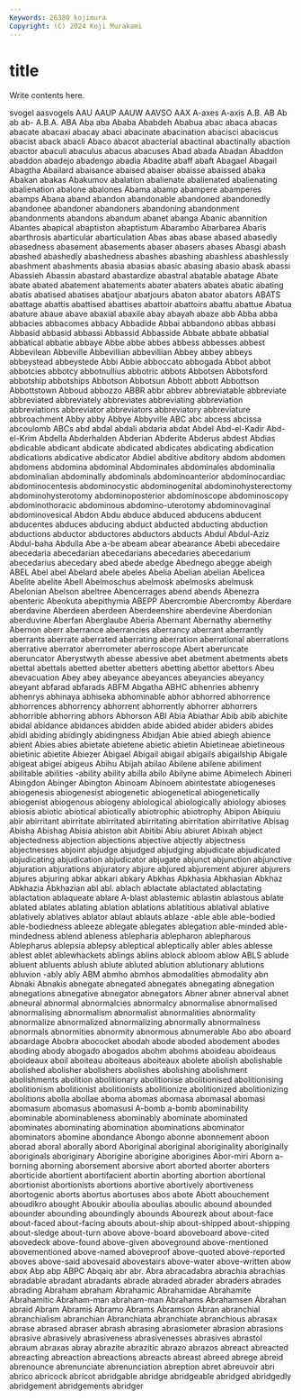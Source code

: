 ```yaml
---
Keywords: 26380 kojimura
Copyright: (C) 2024 Koji Murakami
---
```


# title

Write contents here.



svogel aasvogels AAU AAUP
AAUW AAVSO AAX A-axes A-axis A.B. AB Ab ab ab-
A.B.A. ABA Aba aba Ababa Ababdeh Ababua abac abaca abacas
abacate abacaxi abacay abaci abacinate abacination abacisci abaciscus abacist aback
abacli Abaco abacot abacterial abactinal abactinally abaction abactor abaculi abaculus
abacus abacuses Abad abada Abadan Abaddon abaddon abadejo abadengo abadia
Abadite abaff abaft Abagael Abagail Abagtha Abailard abaisance abaised abaiser
abaisse abaissed abaka Abakan abakas Abakumov abalation abalienate abalienated abalienating
abalienation abalone abalones Abama abamp abampere abamperes abamps Abana aband
abandon abandonable abandoned abandonedly abandonee abandoner abandoners abandoning abandonment abandonments
abandons abandum abanet abanga Abanic abannition Abantes abapical abaptiston abaptistum
Abarambo Abarbarea Abaris abarthrosis abarticular abarticulation Abas abas abase abased
abasedly abasedness abasement abasements abaser abasers abases Abasgi abash abashed
abashedly abashedness abashes abashing abashless abashlessly abashment abashments abasia abasias
abasic abasing abasio abask abassi Abassieh Abassin abastard abastardize abastral
abatable abatage Abate abate abated abatement abatements abater abaters abates
abatic abating abatis abatised abatises abatjour abatjours abaton abator abators
ABATS abattage abattis abattised abattises abattoir abattoirs abattu abattue Abatua
abature abaue abave abaxial abaxile abay abayah abaze abb Abba
abba abbacies abbacomes abbacy Abbadide Abbai abbandono abbas abbasi Abbasid
abbasid abbassi Abbassid Abbasside Abbate abbate abbatial abbatical abbatie abbaye
Abbe abbe abbes abbess abbesses abbest Abbevilean Abbeville Abbevillian abbevillian
Abbey abbey abbeys abbeystead abbeystede Abbi Abbie abboccato abbogada Abbot
abbot abbotcies abbotcy abbotnullius abbotric abbots Abbotsen Abbotsford abbotship abbotships
Abbotson Abbotsun Abbott abbott Abbottson Abbottstown Abboud abbozzo ABBR abbr
abbrev abbreviatable abbreviate abbreviated abbreviately abbreviates abbreviating abbreviation abbreviations abbreviator
abbreviators abbreviatory abbreviature abbroachment Abby abby Abbye Abbyville ABC abc
abcess abcissa abcoulomb ABCs abd abdal abdali abdaria abdat Abdel
Abd-el-Kadir Abd-el-Krim Abdella Abderhalden Abderian Abderite Abderus abdest Abdias abdicable
abdicant abdicate abdicated abdicates abdicating abdication abdications abdicative abdicator Abdiel
abditive abditory abdom abdomen abdomens abdomina abdominal Abdominales abdominales abdominalia
abdominalian abdominally abdominals abdominoanterior abdominocardiac abdominocentesis abdominocystic abdominogenital abdominohysterectomy abdominohysterotomy
abdominoposterior abdominoscope abdominoscopy abdominothoracic abdominous abdomino-uterotomy abdominovaginal abdominovesical Abdon Abdu
abduce abduced abducens abducent abducentes abduces abducing abduct abducted abducting
abduction abductions abductor abductores abductors abducts Abdul Abdul-Aziz Abdul-baha Abdulla
Abe a-be abeam abear abearance Abebi abecedaire abecedaria abecedarian abecedarians
abecedaries abecedarium abecedarius abecedary abed abede abedge Abednego abegge abeigh
ABEL Abel abel Abelard abele abeles Abelia Abelian abelian Abelicea
Abelite abelite Abell Abelmoschus abelmosk abelmosks abelmusk Abelonian Abelson abeltree
Abencerrages abend abends Abenezra abenteric Abeokuta abepithymia ABEPP Abercrombie Abercromby
Aberdare aberdavine Aberdeen aberdeen Aberdeenshire aberdevine Aberdonian aberduvine Aberfan Aberglaube
Aberia Abernant Abernathy abernethy Abernon aberr aberrance aberrancies aberrancy aberrant
aberrantly aberrants aberrate aberrated aberrating aberration aberrational aberrations aberrative aberrator
aberrometer aberroscope Abert aberuncate aberuncator Aberystwyth abesse abessive abet abetment
abetments abets abettal abettals abetted abetter abetters abetting abettor abettors
Abeu abevacuation Abey abey abeyance abeyances abeyancies abeyancy abeyant abfarad
abfarads ABFM Abgatha ABHC abhenries abhenry abhenrys abhinaya abhiseka abhominable
abhor abhorred abhorrence abhorrences abhorrency abhorrent abhorrently abhorrer abhorrers abhorrible
abhorring abhors Abhorson ABI Abia Abiathar Abib abib abichite abidal
abidance abidances abidden abide abided abider abiders abides abidi abiding
abidingly abidingness Abidjan Abie abied abiegh abience abient Abies abies
abietate abietene abietic abietin Abietineae abietineous abietinic abietite Abiezer Abigael
Abigail abigail abigails abigailship Abigale abigeat abigei abigeus Abihu Abijah
abilao Abilene abilene abiliment abilitable abilities -ability ability abilla abilo
Abilyne abime Abimelech Abineri Abingdon Abinger Abington Abinoam Abinoem abintestate
abiogeneses abiogenesis abiogenesist abiogenetic abiogenetical abiogenetically abiogenist abiogenous abiogeny abiological
abiologically abiology abioses abiosis abiotic abiotical abiotically abiotrophic abiotrophy Abipon
Abiquiu abir abirritant abirritate abirritated abirritating abirritation abirritative Abisag Abisha
Abishag Abisia abiston abit Abitibi Abiu abiuret Abixah abject abjectedness
abjection abjections abjective abjectly abjectness abjectnesses abjoint abjudge abjudged abjudging
abjudicate abjudicated abjudicating abjudication abjudicator abjugate abjunct abjunction abjunctive abjuration
abjurations abjuratory abjure abjured abjurement abjurer abjurers abjures abjuring abkar
abkari abkary Abkhas Abkhasia Abkhasian Abkhaz Abkhazia Abkhazian abl abl.
ablach ablactate ablactated ablactating ablactation ablaqueate ablare A-blast ablastemic ablastin
ablastous ablate ablated ablates ablating ablation ablations ablatitious ablatival ablative
ablatively ablatives ablator ablaut ablauts ablaze -able able able-bodied able-bodiedness
ableeze ablegate ablegates ablegation able-minded able-mindedness ablend ableness ablepharia ablepharon
ablepharous Ablepharus ablepsia ablepsy ableptical ableptically abler ables ablesse ablest
ablet ablewhackets ablings ablins ablock abloom ablow ABLS ablude abluent
abluents ablush ablute abluted ablution ablutionary ablutions abluvion -ably ably
ABM abmho abmhos abmodalities abmodality abn Abnaki Abnakis abnegate abnegated
abnegates abnegating abnegation abnegations abnegative abnegator abnegators Abner abner abnerval
abnet abneural abnormal abnormalcies abnormalcy abnormalise abnormalised abnormalising abnormalism abnormalist
abnormalities abnormality abnormalize abnormalized abnormalizing abnormally abnormalness abnormals abnormities abnormity
abnormous abnumerable Abo abo aboard aboardage Abobra abococket abodah abode
aboded abodement abodes aboding abody abogado abogados abohm abohms aboideau
aboideaus aboideaux aboil aboiteau aboiteaus aboiteaux abolete abolish abolishable abolished
abolisher abolishers abolishes abolishing abolishment abolishments abolition abolitionary abolitionise abolitionised
abolitionising abolitionism abolitionist abolitionists abolitionize abolitionized abolitionizing abolitions abolla abollae
aboma abomas abomasa abomasal abomasi abomasum abomasus abomasusi A-bomb a-bomb
abominability abominable abominableness abominably abominate abominated abominates abominating abomination abominations
abominator abominators abomine abondance Abongo abonne abonnement aboon aborad aboral
aborally abord Aboriginal aboriginal aboriginality aboriginally aboriginals aboriginary Aborigine aborigine
aborigines Abor-miri Aborn a-borning aborning aborsement aborsive abort aborted aborter
aborters aborticide abortient abortifacient abortin aborting abortion abortional abortionist abortionists
abortions abortive abortively abortiveness abortogenic aborts abortus abortuses abos abote
Abott abouchement aboudikro abought Aboukir aboulia aboulias aboulic abound abounded
abounder abounding aboundingly abounds Abourezk about about-face about-faced about-facing abouts
about-ship about-shipped about-shipping about-sledge about-turn above above-board aboveboard above-cited abovedeck
above-found above-given aboveground above-mentioned abovementioned above-named aboveproof above-quoted above-reported aboves
above-said abovesaid abovestairs above-water above-written abow abox Abp abp ABPC
Abqaiq abr abr. Abra abracadabra abrachia abrachias abradable abradant abradants
abrade abraded abrader abraders abrades abrading Abraham abraham Abrahamic Abrahamidae
Abrahamite Abrahamitic Abraham-man abraham-man Abrahams Abrahamsen Abrahan abraid Abram Abramis
Abramo Abrams Abramson Abran abranchial abranchialism abranchian Abranchiata abranchiate abranchious
abrasax abrase abrased abraser abrash abrasing abrasiometer abrasion abrasions abrasive
abrasively abrasiveness abrasivenesses abrasives abrastol abraum abraxas abray abrazite abrazitic
abrazo abrazos abreact abreacted abreacting abreaction abreactions abreacts abreast abreed
abrege abreid abrenounce abrenunciate abrenunciation abreption abret abreuvoir abri abrico
abricock abricot abridgable abridge abridgeable abridged abridgedly abridgement abridgements abridger
